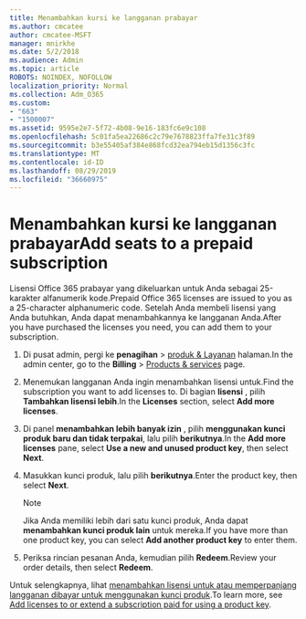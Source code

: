 ```yaml
---
title: Menambahkan kursi ke langganan prabayar
ms.author: cmcatee
author: cmcatee-MSFT
manager: mnirkhe
ms.date: 5/2/2018
ms.audience: Admin
ms.topic: article
ROBOTS: NOINDEX, NOFOLLOW
localization_priority: Normal
ms.collection: Adm_O365
ms.custom:
- "663"
- "1500007"
ms.assetid: 9595e2e7-5f72-4b08-9e16-183fc6e9c108
ms.openlocfilehash: 5c01fa5ea22686c2c79e7678823ffa7fe31c3f89
ms.sourcegitcommit: b3e55405af384e868fcd32ea794eb15d1356c3fc
ms.translationtype: MT
ms.contentlocale: id-ID
ms.lasthandoff: 08/29/2019
ms.locfileid: "36660975"
---
```

# <a name="add-seats-to-a-prepaid-subscription"></a><span data-ttu-id="b99af-102">Menambahkan kursi ke langganan prabayar</span><span class="sxs-lookup"><span data-stu-id="b99af-102">Add seats to a prepaid subscription</span></span>

<span data-ttu-id="b99af-103">Lisensi Office 365 prabayar yang dikeluarkan untuk Anda sebagai 25-karakter alfanumerik kode.</span><span class="sxs-lookup"><span data-stu-id="b99af-103">Prepaid Office 365 licenses are issued to you as a 25-character alphanumeric code.</span></span> <span data-ttu-id="b99af-104">Setelah Anda membeli lisensi yang Anda butuhkan, Anda dapat menambahkannya ke langganan Anda.</span><span class="sxs-lookup"><span data-stu-id="b99af-104">After you have purchased the licenses you need, you can add them to your subscription.</span></span> 

1. <span data-ttu-id="b99af-105">Di pusat admin, pergi ke **penagihan** > [produk & Layanan](https://go.microsoft.com/fwlink/p/?linkid=842054) halaman.</span><span class="sxs-lookup"><span data-stu-id="b99af-105">In the admin center, go to the **Billing** > [Products & services](https://go.microsoft.com/fwlink/p/?linkid=842054) page.</span></span>

2. <span data-ttu-id="b99af-106">Menemukan langganan Anda ingin menambahkan lisensi untuk.</span><span class="sxs-lookup"><span data-stu-id="b99af-106">Find the subscription you want to add licenses to.</span></span> <span data-ttu-id="b99af-107">Di bagian **lisensi** , pilih **Tambahkan lisensi lebih**.</span><span class="sxs-lookup"><span data-stu-id="b99af-107">In the **Licenses** section, select **Add more licenses**.</span></span>

3. <span data-ttu-id="b99af-108">Di panel **menambahkan lebih banyak izin** , pilih **menggunakan kunci produk baru dan tidak terpakai**, lalu pilih **berikutnya**.</span><span class="sxs-lookup"><span data-stu-id="b99af-108">In the **Add more licenses** pane, select **Use a new and unused product key**, then select **Next**.</span></span>

4. <span data-ttu-id="b99af-109">Masukkan kunci produk, lalu pilih **berikutnya**.</span><span class="sxs-lookup"><span data-stu-id="b99af-109">Enter the product key, then select **Next**.</span></span>

    > [!NOTE]
    > <span data-ttu-id="b99af-110">Jika Anda memiliki lebih dari satu kunci produk, Anda dapat **menambahkan kunci produk lain** untuk mereka.</span><span class="sxs-lookup"><span data-stu-id="b99af-110">If you have more than one product key, you can select **Add another product key** to enter them.</span></span>

5. <span data-ttu-id="b99af-111">Periksa rincian pesanan Anda, kemudian pilih **Redeem**.</span><span class="sxs-lookup"><span data-stu-id="b99af-111">Review your order details, then select **Redeem**.</span></span>

<span data-ttu-id="b99af-112">Untuk selengkapnya, lihat [menambahkan lisensi untuk atau memperpanjang langganan dibayar untuk menggunakan kunci produk](https://docs.microsoft.com/office365/admin/misc/add-licenses-using-product-key).</span><span class="sxs-lookup"><span data-stu-id="b99af-112">To learn more, see [Add licenses to or extend a subscription paid for using a product key](https://docs.microsoft.com/office365/admin/misc/add-licenses-using-product-key).</span></span>